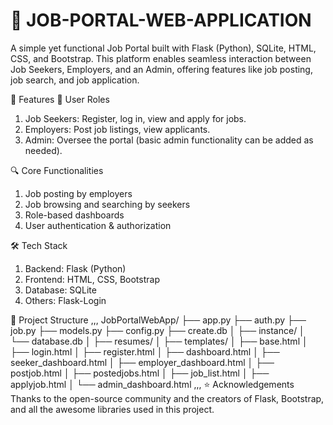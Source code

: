 # 💼  JOB-PORTAL-WEB-APPLICATION

A simple yet functional Job Portal built with Flask (Python), SQLite, HTML, CSS, and Bootstrap. This platform enables seamless interaction between Job Seekers, Employers, and an Admin, offering features like job posting, job search, and job application.

🚀 Features
👤 User Roles
1. Job Seekers: Register, log in, view and apply for jobs.
2. Employers: Post job listings, view applicants.
3. Admin: Oversee the portal (basic admin functionality can be added as needed).

🔍 Core Functionalities
1. Job posting by employers
2. Job browsing and searching by seekers
3.  Role-based dashboards
4.  User authentication & authorization

🛠️ Tech Stack
1. Backend: Flask (Python)
2. Frontend: HTML, CSS, Bootstrap
3. Database: SQLite
4. Others: Flask-Login 

📁 Project Structure 
,,,
JobPortalWebApp/ 
├── app.py 
├── auth.py 
├── job.py 
├── models.py 
├── config.py 
├── create.db 
│ 
├── instance/ 
│ └── database.db 
│ ├── resumes/ 
│ 
├── templates/ 
│ ├── base.html 
│ ├── login.html 
│ ├── register.html 
│ ├── dashboard.html 
│ ├── seeker_dashboard.html 
│ ├── employer_dashboard.html 
│ ├── postjob.html 
│ ├── postedjobs.html 
│ ├── job_list.html 
│ ├── applyjob.html 
│ └── admin_dashboard.html 
,,,
⭐ Acknowledgements
Thanks to the open-source community and the creators of Flask, Bootstrap, and all the awesome libraries used in this project.

